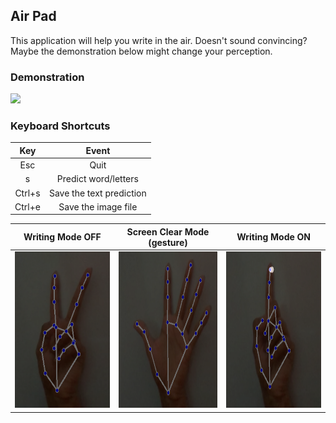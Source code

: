 ## Air Pad

This application will help you write in the air. Doesn't sound convincing? Maybe the demonstration below might change your perception. 

### Demonstration

<img src="https://github.com/GSAUC3/AirPad/blob/master/icon/airpad.gif">


### Keyboard Shortcuts

|Key|Event|
|:---:|:---:|
|Esc|Quit|
|s|Predict word/letters|
|Ctrl+s|Save the text prediction|
|Ctrl+e|Save the image file|


|Writing Mode OFF|Screen Clear Mode (gesture)|Writing Mode ON|
|:-------:|:--------:|:------:|
|<img src="https://github.com/GSAUC3/AirPad/blob/master/icon/ss1.png" width ="250" height ="250"> |<img src="https://github.com/GSAUC3/AirPad/blob/master/icon/ss2.png" width ="250" height ="250">|<img src="https://github.com/GSAUC3/AirPad/blob/master/icon/ss3.png" width ="250" height ="250"> |
